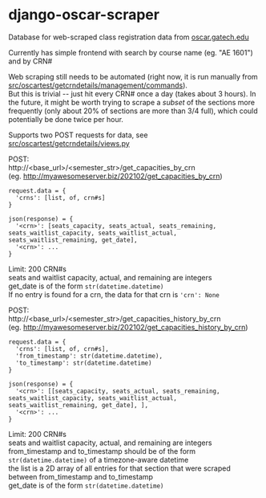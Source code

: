 # django-oscar-scraper

Database for web-scraped class registration data from [oscar.gatech.edu](https://oscar.gatech.edu)

Currently has simple frontend with search by course name (eg. "AE 1601") and by CRN#

Web scraping still needs to be automated (right now, it is run manually from [src/oscartest/getcrndetails/management/commands](https://github.com/AlexanderPuckhaber/django-oscar-scraper/tree/main/src/oscartest/getcrndetails/management/commands)).  
But this is trivial -- just hit every CRN# once a day (takes about 3 hours). In the future, it might be worth trying to scrape a *subset* of the sections more frequently (only about 20% of sections are more than 3/4 full), which could potentially be done twice per hour.

Supports two POST requests for data, see [src/oscartest/getcrndetails/views.py](https://github.com/AlexanderPuckhaber/django-oscar-scraper/blob/main/src/oscartest/getcrndetails/views.py)

POST:  
http://<base_url>/<semester_str>/get_capacities_by_crn  
(eg. http://myawesomeserver.biz/202102/get_capacities_by_crn)  

```
request.data = {
  'crns': [list, of, crn#s]
}

json(response) = {
  '<crn>': [seats_capacity, seats_actual, seats_remaining, seats_waitlist_capacity, seats_waitlist_actual, seats_waitlist_remaining, get_date],
  '<crn>': ...
}
```

Limit: 200 CRN#s  
seats and waitlist capacity, actual, and remaining are integers  
get_date is of the form ```str(datetime.datetime)```  
If no entry is found for a crn, the data for that crn is ```'crn': None```  

POST:  
http://<base_url>/<semester_str>/get_capacities_history_by_crn  
(eg. http://myawesomeserver.biz/202102/get_capacities_history_by_crn)  

```
request.data = {
  'crns': [list, of, crn#s],
  'from_timestamp': str(datetime.datetime),
  'to_timestamp': str(datetime.datetime)
}

json(response) = {
  '<crn>': [[seats_capacity, seats_actual, seats_remaining, seats_waitlist_capacity, seats_waitlist_actual, seats_waitlist_remaining, get_date], ],
  '<crn>': ...
}
```

Limit: 200 CRN#s  
seats and waitlist capacity, actual, and remaining are integers  
from_timestamp and to_timestamp should be of the form ```str(datetime.datetime)``` of a timezone-aware datetime  
the list is a 2D array of all entries for that section that were scraped between from_timestamp and to_timestamp  
get_date is of the form ```str(datetime.datetime)```  

